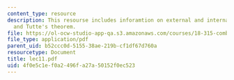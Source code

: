 ```yaml
---
content_type: resource
description: This resourse includes inforamtion on external and internal activities,
  and Tutte's theorem.
file: https://ol-ocw-studio-app-qa.s3.amazonaws.com/courses/18-315-combinatorial-theory-introduction-to-graph-theory-extremal-and-enumerative-combinatorics-spring-2005/4f0e5c1ef0a2496fa27a50152f0ec523_lec11.pdf
file_type: application/pdf
parent_uid: b52ccc0d-5155-38ae-219b-cf1df67d760a
resourcetype: Document
title: lec11.pdf
uid: 4f0e5c1e-f0a2-496f-a27a-50152f0ec523
---
```

